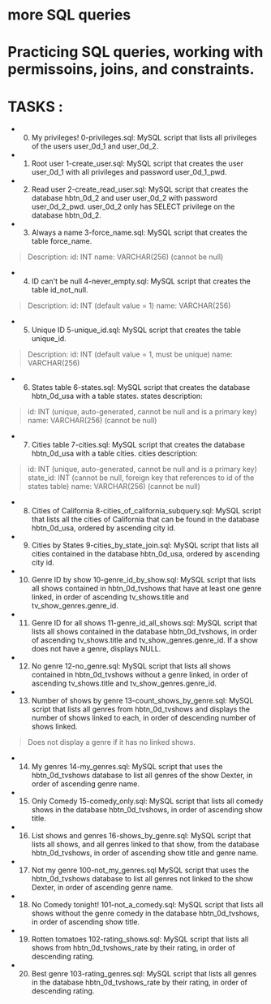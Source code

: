 # more SQL queries
# Practicing SQL queries, working with permissoins, joins, and constraints.


# TASKS :

- 0. My privileges!
0-privileges.sql: MySQL script that lists all privileges of the users user_0d_1 and user_0d_2.

- 1. Root user
1-create_user.sql: MySQL script that creates the user user_0d_1 with all privileges and password user_0d_1_pwd.

- 2. Read user
2-create_read_user.sql: MySQL script that creates the database hbtn_0d_2 and user user_0d_2 with password user_0d_2_pwd.
user_0d_2 only has SELECT privilege on the database hbtn_0d_2.

- 3. Always a name
3-force_name.sql: MySQL script that creates the table force_name.
> Description:
> id: INT
> name: VARCHAR(256) (cannot be null)

- 4. ID can't be null
4-never_empty.sql: MySQL script that creates the table id_not_null.
> Description:
> id: INT (default value = 1)
> name: VARCHAR(256)

- 5. Unique ID
5-unique_id.sql: MySQL script that creates the table unique_id.
> Description:
> id: INT (default value = 1, must be unique)
> name: VARCHAR(256)

- 6. States table
6-states.sql: MySQL script that creates the database hbtn_0d_usa with a table states.
states description:
> id: INT (unique, auto-generated, cannot be null and is a primary key)
> name: VARCHAR(256) (cannot be null)

- 7. Cities table
7-cities.sql: MySQL script that creates the database hbtn_0d_usa with a table cities.
cities description:
> id: INT (unique, auto-generated, cannot be null and is a primary key)
> state_id: INT (cannot be null, foreign key that references to id of the states table)
> name: VARCHAR(256) (cannot be null)

- 8. Cities of California
8-cities_of_california_subquery.sql: MySQL script that lists all the cities of California that can be found in the database hbtn_0d_usa, ordered by ascending city id.

- 9. Cities by States
9-cities_by_state_join.sql: MySQL script that lists all cities contained in the database hbtn_0d_usa, ordered by ascending city id.

- 10. Genre ID by show
10-genre_id_by_show.sql: MySQL script that lists all shows contained in hbtn_0d_tvshows that have at least one genre linked, in order of ascending tv_shows.title and tv_show_genres.genre_id.

- 11. Genre ID for all shows
11-genre_id_all_shows.sql: MySQL script that lists all shows contained in the database hbtn_0d_tvshows, in order of ascending tv_shows.title and tv_show_genres.genre_id.
If a show does not have a genre, displays NULL.

- 12. No genre
12-no_genre.sql: MySQL script that lists all shows contained in hbtn_0d_tvshows without a genre linked, in order of ascending tv_shows.title and tv_show_genres.genre_id.

- 13. Number of shows by genre
13-count_shows_by_genre.sql: MySQL script that lists all genres from hbtn_0d_tvshows and displays the number of shows linked to each, in order of descending number of shows linked.
> Does not display a genre if it has no linked shows.

- 14. My genres
14-my_genres.sql: MySQL script that uses the hbtn_0d_tvshows database to list all genres of the show Dexter, in order of ascending genre name.

- 15. Only Comedy
15-comedy_only.sql: MySQL script that lists all comedy shows in the database hbtn_0d_tvshows, in order of ascending show title.

- 16. List shows and genres
16-shows_by_genre.sql: MySQL script that lists all shows, and all genres linked to that show, from the database hbtn_0d_tvshows, in order of ascending show title and genre name.

- 17. Not my genre
100-not_my_genres.sql MySQL script that uses the hbtn_0d_tvshows database to list all genres not linked to the show Dexter, in order of ascending genre name.

- 18. No Comedy tonight!
101-not_a_comedy.sql: MySQL script that lists all shows without the genre comedy in the database hbtn_0d_tvshows, in order of ascending show title.

- 19. Rotten tomatoes
102-rating_shows.sql: MySQL script that lists all shows from hbtn_0d_tvshows_rate by their rating, in order of descending rating.

- 20. Best genre
 103-rating_genres.sql: MySQL script that lists all genres in the database hbtn_0d_tvshows_rate by their rating, in order of descending rating.
